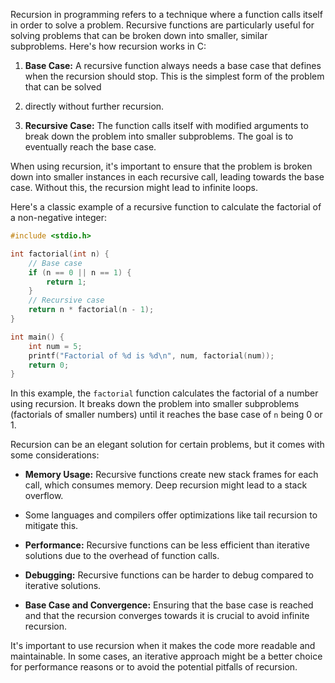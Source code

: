 
Recursion in programming refers to a technique where a function calls itself in order to solve a problem. Recursive functions are particularly useful for solving problems 
that can be broken down into smaller, similar subproblems. Here's how recursion works in C:

1. **Base Case:** A recursive function always needs a base case that defines when the recursion should stop. This is the simplest form of the problem that can be solved
2. directly without further recursion.

3. **Recursive Case:** The function calls itself with modified arguments to break down the problem into smaller subproblems. The goal is to eventually reach the base case.

When using recursion, it's important to ensure that the problem is broken down into smaller instances in each recursive call, leading towards the base case. 
Without this, the recursion might lead to infinite loops.

Here's a classic example of a recursive function to calculate the factorial of a non-negative integer:

```c
#include <stdio.h>

int factorial(int n) {
    // Base case
    if (n == 0 || n == 1) {
        return 1;
    }
    // Recursive case
    return n * factorial(n - 1);
}

int main() {
    int num = 5;
    printf("Factorial of %d is %d\n", num, factorial(num));
    return 0;
}
```

In this example, the `factorial` function calculates the factorial of a number using recursion. It breaks down the problem into smaller subproblems 
(factorials of smaller numbers) until it reaches the base case of `n` being 0 or 1.

Recursion can be an elegant solution for certain problems, but it comes with some considerations:

- **Memory Usage:** Recursive functions create new stack frames for each call, which consumes memory. Deep recursion might lead to a stack overflow.
- Some languages and compilers offer optimizations like tail recursion to mitigate this.

- **Performance:** Recursive functions can be less efficient than iterative solutions due to the overhead of function calls.

- **Debugging:** Recursive functions can be harder to debug compared to iterative solutions.

- **Base Case and Convergence:** Ensuring that the base case is reached and that the recursion converges towards it is crucial to avoid infinite recursion.

It's important to use recursion when it makes the code more readable and maintainable. In some cases, an iterative approach might be a better choice for performance 
reasons or to avoid the potential pitfalls of recursion.
